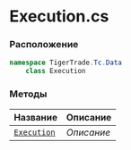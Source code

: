 
# Execution.cs
### Расположение
```csharp
namespace TigerTrade.Tc.Data  
    class Execution
```

### Методы
| Название | Описание |
| --- | --- |
| [`Execution`](./Методы/Execution.md) | *Описание* |
